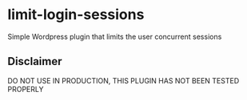 # limit-login-sessions
Simple Wordpress plugin that limits the user concurrent sessions

## Disclaimer
DO NOT USE IN PRODUCTION, THIS PLUGIN HAS NOT BEEN TESTED PROPERLY

